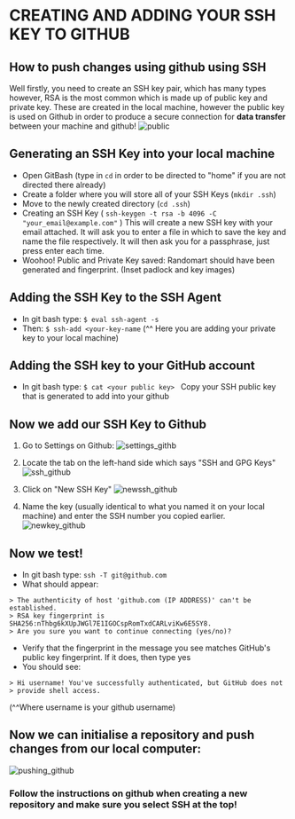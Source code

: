 # CREATING AND ADDING YOUR SSH KEY TO GITHUB

## How to push changes using github using SSH

Well firstly, you need to create an SSH key pair, which has many types however, RSA is the most common which is made up of public key and private key. These are created in the local machine, however the public key is used on Github in order to produce a secure connection for **data transfer** between your machine and github!
![public](https://user-images.githubusercontent.com/129324316/231217681-160aa26a-5cc9-459f-90d3-9c8f3c427b23.png)


## Generating an SSH Key into your local machine 

- Open GitBash (type in `cd` in order to be directed to "home" if you are not directed there already)
- Create a folder where you will store all of your SSH Keys (`mkdir .ssh`)
- Move to the newly created directory (`cd .ssh`)
- Creating an SSH Key (    `ssh-keygen -t rsa -b 4096 -C "your_email@example.com"` ) This will create a new SSH key with your email attached. It will ask you to enter a file in which to save the key and name the file respectively. It will then ask you for a passphrase, just press enter each time.
- Woohoo! Public and Private Key saved: Randomart should have been generated and fingerprint. (Inset padlock and key images)

## Adding the SSH Key to the SSH Agent

- In git bash type:
`$ eval ssh-agent -s `
- Then:
`$ ssh-add <your-key-name`
 (^^ Here you are adding your private key to your local machine)

## Adding the SSH key to your GitHub account

- In git bash type:
`$ cat <your public key> `
Copy your SSH public key that is generated to add into your github

## Now we add our SSH Key to Github

1. Go to Settings on Github:
![settings_githb](https://user-images.githubusercontent.com/129324316/231215183-b8bdab38-26a7-4c07-8b7d-f9e1e751016c.png)

2. Locate the tab on the left-hand side which says "SSH and GPG Keys"
![ssh_github](https://user-images.githubusercontent.com/129324316/231215230-4f7a4cfe-79af-4b14-b0aa-9479e9a56673.png)

3. Click on "New SSH Key"
![newssh_github](https://user-images.githubusercontent.com/129324316/231215300-e79f6151-490f-4c9f-8c9a-c2ab2deb81d2.png)

4. Name the key  (usually identical to what you named it on your local machine) and enter the SSH number you copied earlier.
![newkey_github](https://user-images.githubusercontent.com/129324316/231215333-56c25716-79be-48a8-b201-8dcefa4543ad.png)



## Now we test! 

- In git bash type:
`ssh -T git@github.com`
- What should appear:
```
> The authenticity of host 'github.com (IP ADDRESS)' can't be established.
> RSA key fingerprint is SHA256:nThbg6kXUpJWGl7E1IGOCspRomTxdCARLviKw6E5SY8.
> Are you sure you want to continue connecting (yes/no)?
```
- Verify that the fingerprint in the message you see matches GitHub's public key fingerprint. If it does, then type yes
- You should see:
```
> Hi username! You've successfully authenticated, but GitHub does not
> provide shell access.
```
(^^Where username is your github username)

## Now we can initialise a repository and push changes from our local computer:
![pushing_github](https://user-images.githubusercontent.com/129324316/231215382-431dea83-a55f-46d2-910e-240aeb16f363.png)

### Follow the instructions on github when creating a new repository and make sure you select SSH at the top!

